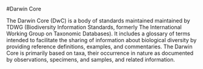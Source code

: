 #Darwin Core

The Darwin Core (DwC) is a body of standards maintained maintained by TDWG (Biodiversity Information Standards, formerly The International Working Group on Taxonomic Databases).
It includes a glossary of terms intended to facilitate the sharing of information about biological diversity by providing reference definitions, examples, and commentaries. The Darwin Core is primarily based on taxa, their occurrence in nature as documented by observations, specimens, and samples, and related information.
